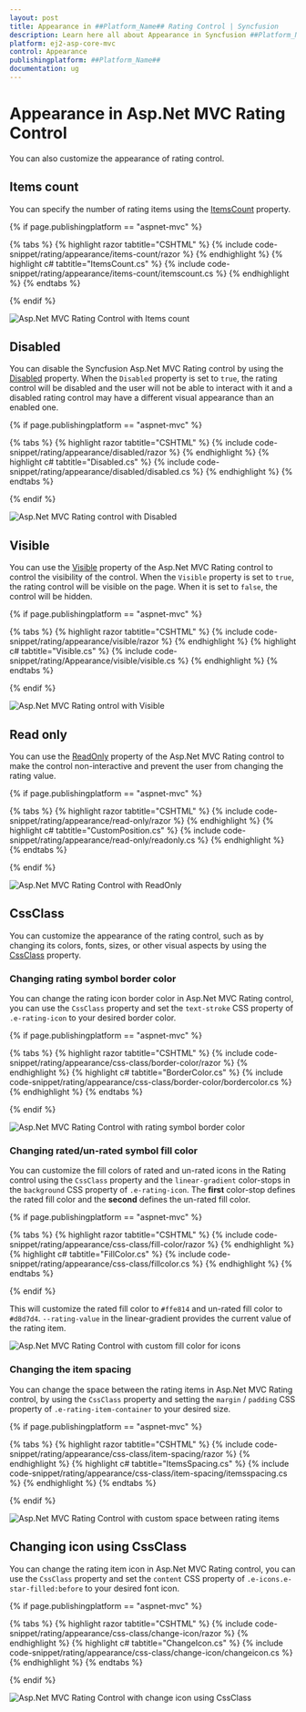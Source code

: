 ```yaml
---
layout: post
title: Appearance in ##Platform_Name## Rating Control | Syncfusion
description: Learn here all about Appearance in Syncfusion ##Platform_Name## Rating control of Syncfusion Essential JS 2 and more.
platform: ej2-asp-core-mvc
control: Appearance
publishingplatform: ##Platform_Name##
documentation: ug
---
```


# Appearance in Asp.Net MVC Rating Control

You can also customize the appearance of rating control.

## Items count

You can specify the number of rating items using the [ItemsCount](https://help.syncfusion.com/cr/aspnetmvc-js2/Syncfusion.EJ2.Inputs.Rating.html#Syncfusion_EJ2_Inputs_Rating_ItemsCount) property.

{% if page.publishingplatform == "aspnet-mvc" %}

{% tabs %}
{% highlight razor tabtitle="CSHTML" %}
{% include code-snippet/rating/appearance/items-count/razor %}
{% endhighlight %}
{% highlight c# tabtitle="ItemsCount.cs" %}
{% include code-snippet/rating/appearance/items-count/itemscount.cs %}
{% endhighlight %}
{% endtabs %}

{% endif %}

![Asp.Net MVC Rating Control with Items count](images/rating-items-count.png)

## Disabled

You can disable the Syncfusion Asp.Net MVC Rating control by using the [Disabled](https://help.syncfusion.com/cr/aspnetmvc-js2/Syncfusion.EJ2.Inputs.Rating.html#Syncfusion_EJ2_Inputs_Rating_Disabled) property. When the `Disabled` property is set to `true`, the rating control will be disabled and the user will not be able to interact with it and a disabled rating control may have a different visual appearance than an enabled one.

{% if page.publishingplatform == "aspnet-mvc" %}

{% tabs %}
{% highlight razor tabtitle="CSHTML" %}
{% include code-snippet/rating/appearance/disabled/razor %}
{% endhighlight %}
{% highlight c# tabtitle="Disabled.cs" %}
{% include code-snippet/rating/appearance/disabled/disabled.cs %}
{% endhighlight %}
{% endtabs %}

{% endif %}

![Asp.Net MVC Rating control with Disabled](images/rating-disabled.png)

## Visible

You can use the [Visible](https://help.syncfusion.com/cr/aspnetmvc-js2/Syncfusion.EJ2.Inputs.Rating.html#Syncfusion_EJ2_Inputs_Rating_Visible) property of the Asp.Net MVC Rating control to control the visibility of the control. When the `Visible` property is set to `true`, the rating control will be visible on the page. When it is set to `false`, the control will be hidden.

{% if page.publishingplatform == "aspnet-mvc" %}

{% tabs %}
{% highlight razor tabtitle="CSHTML" %}
{% include code-snippet/rating/appearance/visible/razor %}
{% endhighlight %}
{% highlight c# tabtitle="Visible.cs" %}
{% include code-snippet/rating/Appearance/visible/visible.cs %}
{% endhighlight %}
{% endtabs %}

{% endif %}

![Asp.Net MVC Rating ontrol with Visible](images/rating-full-precision.png)

## Read only

You can use the [ReadOnly](https://help.syncfusion.com/cr/aspnetmvc-js2/Syncfusion.EJ2.Inputs.Rating.html#Syncfusion_EJ2_Inputs_Rating_ReadOnly) property of the Asp.Net MVC Rating control to make the control non-interactive and prevent the user from changing the rating value.

{% if page.publishingplatform == "aspnet-mvc" %}

{% tabs %}
{% highlight razor tabtitle="CSHTML" %}
{% include code-snippet/rating/appearance/read-only/razor %}
{% endhighlight %}
{% highlight c# tabtitle="CustomPosition.cs" %}
{% include code-snippet/rating/appearance/read-only/readonly.cs %}
{% endhighlight %}
{% endtabs %}

{% endif %}

![Asp.Net MVC Rating Control with ReadOnly](images/rating-full-precision.png)

## CssClass

You can customize the appearance of the rating control, such as by changing its colors, fonts, sizes, or other visual aspects by using the [CssClass](https://help.syncfusion.com/cr/aspnetmvc-js2/Syncfusion.EJ2.Inputs.Rating.html#Syncfusion_EJ2_Inputs_Rating_CssClass) property. 

### Changing rating symbol border color

You can change the rating icon border color in Asp.Net MVC Rating control, you can use the `CssClass` property and set the `text-stroke` CSS property of `.e-rating-icon` to your desired border color.

{% if page.publishingplatform == "aspnet-mvc" %}

{% tabs %}
{% highlight razor tabtitle="CSHTML" %}
{% include code-snippet/rating/appearance/css-class/border-color/razor %}
{% endhighlight %}
{% highlight c# tabtitle="BorderColor.cs" %}
{% include code-snippet/rating/appearance/css-class/border-color/bordercolor.cs %}
{% endhighlight %}
{% endtabs %}

{% endif %}

![Asp.Net MVC Rating Control with rating symbol border color](images/rating-border-color.png)

### Changing rated/un-rated symbol fill color 

You can customize the fill colors of rated and un-rated icons in the Rating control using the `CssClass` property and the `linear-gradient` color-stops in the `background` CSS property of `.e-rating-icon`. The **first** color-stop defines the rated fill color and the **second** defines the un-rated fill color.

{% if page.publishingplatform == "aspnet-mvc" %}

{% tabs %}
{% highlight razor tabtitle="CSHTML" %}
{% include code-snippet/rating/appearance/css-class/fill-color/razor %}
{% endhighlight %}
{% highlight c# tabtitle="FillColor.cs" %}
{% include code-snippet/rating/appearance/css-class/fillcolor.cs %}
{% endhighlight %}
{% endtabs %}

{% endif %}

This will customize the rated fill color to `#ffe814` and un-rated fill color to `#d8d7d4`. `--rating-value` in the linear-gradient provides the current value of the rating item.

![Asp.Net MVC Rating Control with custom fill color for icons](images/rating-fill-color.png)

### Changing the item spacing

You can change the space between the rating items in Asp.Net MVC Rating control, by using the `CssClass` property and setting the `margin` / `padding` CSS property of `.e-rating-item-container` to your desired size. 

{% if page.publishingplatform == "aspnet-mvc" %}

{% tabs %}
{% highlight razor tabtitle="CSHTML" %}
{% include code-snippet/rating/appearance/css-class/item-spacing/razor %}
{% endhighlight %}
{% highlight c# tabtitle="ItemsSpacing.cs" %}
{% include code-snippet/rating/appearance/css-class/item-spacing/itemsspacing.cs %}
{% endhighlight %}
{% endtabs %}

{% endif %}

![Asp.Net MVC Rating Control with custom space between rating items](images/rating-custom-space.png)

## Changing icon using CssClass

You can change the rating item icon in Asp.Net MVC Rating control, you can use the `CssClass` property and set the `content` CSS property of `.e-icons.e-star-filled:before` to your desired font icon.

{% if page.publishingplatform == "aspnet-mvc" %}

{% tabs %}
{% highlight razor tabtitle="CSHTML" %}
{% include code-snippet/rating/appearance/css-class/change-icon/razor %}
{% endhighlight %}
{% highlight c# tabtitle="ChangeIcon.cs" %}
{% include code-snippet/rating/appearance/css-class/change-icon/changeicon.cs %}
{% endhighlight %}
{% endtabs %}

{% endif %}

![Asp.Net MVC Rating Control with change icon using CssClass](images/rating-cssclass-icon.png)